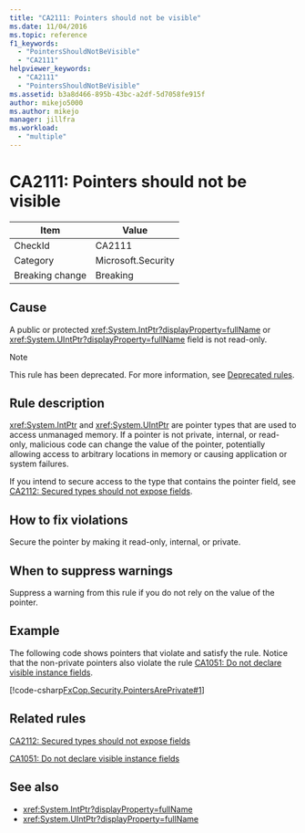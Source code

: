 ```yaml
---
title: "CA2111: Pointers should not be visible"
ms.date: 11/04/2016
ms.topic: reference
f1_keywords:
  - "PointersShouldNotBeVisible"
  - "CA2111"
helpviewer_keywords:
  - "CA2111"
  - "PointersShouldNotBeVisible"
ms.assetid: b3a8d466-895b-43bc-a2df-5d7058fe915f
author: mikejo5000
ms.author: mikejo
manager: jillfra
ms.workload:
  - "multiple"
---
```

# CA2111: Pointers should not be visible

|Item|Value|
|-|-|
|CheckId|CA2111|
|Category|Microsoft.Security|
|Breaking change|Breaking|

## Cause
A public or protected <xref:System.IntPtr?displayProperty=fullName> or <xref:System.UIntPtr?displayProperty=fullName> field is not read-only.

> [!NOTE]
> This rule has been deprecated. For more information, see [Deprecated rules](fxcop-unported-rules-which-are-deprecated.md).

## Rule description
 <xref:System.IntPtr> and <xref:System.UIntPtr> are pointer types that are used to access unmanaged memory. If a pointer is not private, internal, or read-only, malicious code can change the value of the pointer, potentially allowing access to arbitrary locations in memory or causing application or system failures.

If you intend to secure access to the type that contains the pointer field, see [CA2112: Secured types should not expose fields](../code-quality/ca2112.md).

## How to fix violations
Secure the pointer by making it read-only, internal, or private.

## When to suppress warnings
Suppress a warning from this rule if you do not rely on the value of the pointer.

## Example
The following code shows pointers that violate and satisfy the rule. Notice that the non-private pointers also violate the rule [CA1051: Do not declare visible instance fields](../code-quality/ca1051.md).

[!code-csharp[FxCop.Security.PointersArePrivate#1](../code-quality/codesnippet/CSharp/ca2111-pointers-should-not-be-visible_1.cs)]

## Related rules
[CA2112: Secured types should not expose fields](../code-quality/ca2112.md)

[CA1051: Do not declare visible instance fields](../code-quality/ca1051.md)

## See also

- <xref:System.IntPtr?displayProperty=fullName>
- <xref:System.UIntPtr?displayProperty=fullName>

